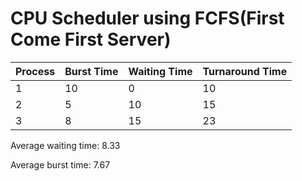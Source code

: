 # CPU Scheduler using FCFS(First Come First Server)

| Process | Burst Time | Waiting Time | Turnaround Time |
| ------- | ---------- | ------------ | --------------- |
| 1       | 10         | 0            | 10              |
| 2       | 5          | 10           | 15              |
| 3       | 8          | 15           | 23              |

Average waiting time: 8.33

Average burst time: 7.67
